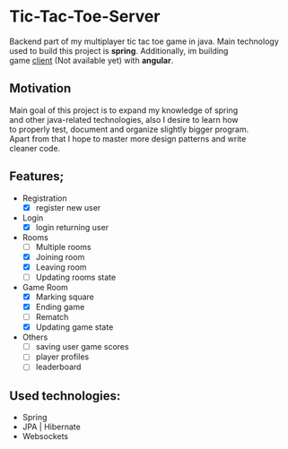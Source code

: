 # Tic-Tac-Toe-Server
Backend part of my multiplayer tic tac toe game in java. Main technology\
used to build this project is **spring**. Additionally, im building\
game [client](https://github.com/maciejplis/Tic-Tac-Toe-Client) (Not available yet) with **angular**.

## Motivation
Main goal of this project is to expand my knowledge of spring\
and other java-related technologies, also I desire to learn how\
to properly test, document and organize slightly bigger program.\
Apart from that I hope to master more design patterns and write \
cleaner code.

## Features;
- Registration
  - [X] register new user
- Login
  - [X] login returning user
- Rooms
  - [ ] Multiple rooms
  - [X] Joining room
  - [X] Leaving room
  - [ ] Updating rooms state
- Game Room
  - [X] Marking square
  - [X] Ending game
  - [ ] Rematch
  - [X] Updating game state
- Others
  - [ ] saving user game scores
  - [ ] player profiles
  - [ ] leaderboard

## Used technologies:
- Spring
- JPA | Hibernate
- Websockets

